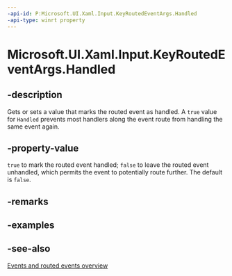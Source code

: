 ```yaml
---
-api-id: P:Microsoft.UI.Xaml.Input.KeyRoutedEventArgs.Handled
-api-type: winrt property
---
```


<!-- Property syntax
public bool Handled { get;  set; }
-->

# Microsoft.UI.Xaml.Input.KeyRoutedEventArgs.Handled

## -description
Gets or sets a value that marks the routed event as handled. A `true` value for `Handled` prevents most handlers along the event route from handling the same event again.

## -property-value
`true` to mark the routed event handled; `false` to leave the routed event unhandled, which permits the event to potentially route further. The default is `false`.

## -remarks

## -examples

## -see-also
[Events and routed events overview](/windows/uwp/xaml-platform/events-and-routed-events-overview)
